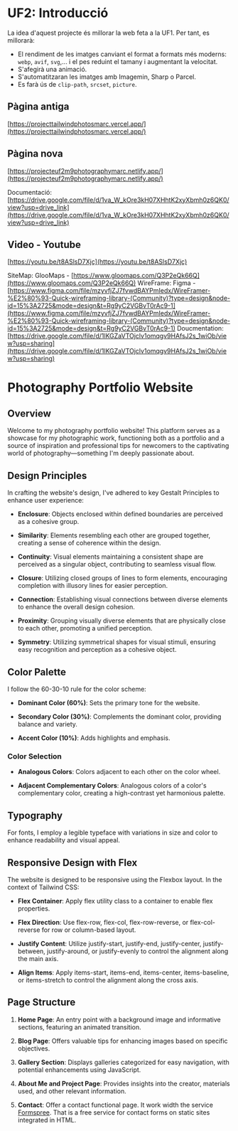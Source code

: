 # UF2: Introducció

La idea d'aquest projecte és millorar la web feta a la UF1. Per tant, es millorarà:

- El rendiment de les imatges canviant el format a formats més moderns: `webp`, `avif`, `svg`,... i el pes reduint el tamany i augmentant la velocitat.
- S'afegirà una animació.
- S'automatitzaran les imatges amb Imagemin, Sharp o Parcel.
- Es farà ús de `clip-path`, `srcset`, `picture`.

## Pàgina antiga
[https://projecttailwindphotosmarc.vercel.app/](https://projecttailwindphotosmarc.vercel.app/)

## Pàgina nova
[https://projecteuf2m9photographymarc.netlify.app/](https://projecteuf2m9photographymarc.netlify.app/)

Documentació: [https://drive.google.com/file/d/1va_W_kOre3kH07XHhtK2xyXbmh0z6QK0/view?usp=drive_link](https://drive.google.com/file/d/1va_W_kOre3kH07XHhtK2xyXbmh0z6QK0/view?usp=drive_link)

## Video - Youtube
[https://youtu.be/t8ASlsD7Xjc](https://youtu.be/t8ASlsD7Xjc)

SiteMap: GlooMaps - [https://www.gloomaps.com/Q3P2eQk66Q](https://www.gloomaps.com/Q3P2eQk66Q)
WireFrame: Figma - [https://www.figma.com/file/mzyvfjZJ7fvwdBAYPmIedx/WireFramer-%E2%80%93-Quick-wireframing-library-(Community)?type=design&node-id=15%3A2725&mode=design&t=Rg9yC2VGBvT0rAc9-1](https://www.figma.com/file/mzyvfjZJ7fvwdBAYPmIedx/WireFramer-%E2%80%93-Quick-wireframing-library-(Community)?type=design&node-id=15%3A2725&mode=design&t=Rg9yC2VGBvT0rAc9-1) 
Doucmentation: [https://drive.google.com/file/d/1lKGZaVTOjclv1omqgv9HAfsJ2s_1wiOb/view?usp=sharing](https://drive.google.com/file/d/1lKGZaVTOjclv1omqgv9HAfsJ2s_1wiOb/view?usp=sharing)


# Photography Portfolio Website

## Overview

Welcome to my photography portfolio website! This platform serves as a showcase for my photographic work, functioning both as a portfolio and a source of inspiration and professional tips for newcomers to the captivating world of photography—something I'm deeply passionate about.

## Design Principles

In crafting the website's design, I've adhered to key Gestalt Principles to enhance user experience:

- **Enclosure**: Objects enclosed within defined boundaries are perceived as a cohesive group.
  
- **Similarity**: Elements resembling each other are grouped together, creating a sense of coherence within the design.
  
- **Continuity**: Visual elements maintaining a consistent shape are perceived as a singular object, contributing to seamless visual flow.
  
- **Closure**: Utilizing closed groups of lines to form elements, encouraging completion with illusory lines for easier perception.
  
- **Connection**: Establishing visual connections between diverse elements to enhance the overall design cohesion.
  
- **Proximity**: Grouping visually diverse elements that are physically close to each other, promoting a unified perception.
  
- **Symmetry**: Utilizing symmetrical shapes for visual stimuli, ensuring easy recognition and perception as a cohesive object.

## Color Palette

I follow the 60-30-10 rule for the color scheme:

- **Dominant Color (60%)**: Sets the primary tone for the website.
  
- **Secondary Color (30%)**: Complements the dominant color, providing balance and variety.
  
- **Accent Color (10%)**: Adds highlights and emphasis.

### Color Selection

- **Analogous Colors**: Colors adjacent to each other on the color wheel.
  
- **Adjacent Complementary Colors**: Analogous colors of a color's complementary color, creating a high-contrast yet harmonious palette.

## Typography

For fonts, I employ a legible typeface with variations in size and color to enhance readability and visual appeal.

## Responsive Design with Flex
The website is designed to be responsive using the Flexbox layout. In the context of Tailwind CSS:

- **Flex Container**: Apply flex utility class to a container to enable flex properties.

- **Flex Direction**: Use flex-row, flex-col, flex-row-reverse, or flex-col-reverse for row or column-based layout.

- **Justify Content**: Utilize justify-start, justify-end, justify-center, justify-between, justify-around, or justify-evenly to control the alignment along the main axis.

- **Align Items**: Apply items-start, items-end, items-center, items-baseline, or items-stretch to control the alignment along the cross axis.

## Page Structure

1. **Home Page**: An entry point with a background image and informative sections, featuring an animated transition.

2. **Blog Page**: Offers valuable tips for enhancing images based on specific objectives.

3. **Gallery Section**: Displays galleries categorized for easy navigation, with potential enhancements using JavaScript.

4. **About Me and Project Page**: Provides insights into the creator, materials used, and other relevant information.

5. **Contact**: Offer a contact functional page. It work width the service [Formspree](https://formspree.io/). That is a free service for contact forms on static sites integrated in HTML.
